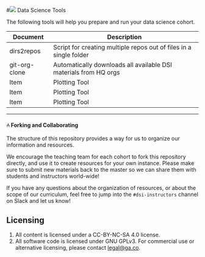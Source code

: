 #![](https://ga-dash.s3.amazonaws.com/production/assets/logo-9f88ae6c9c3871690e33280fcf557f33.png) Data Science Tools

The following tools will help you prepare and run your data science cohort.


Document| Description
--- | ---
dirs2repos | Script for creating multiple repos out of files in a single folder
git-org-clone | Automatically downloads all available DSI materials from HQ orgs
Item | Plotting Tool
Item | Plotting Tool
Item | Plotting Tool

---

#### ⑃ Forking and Collaborating

The structure of this repository provides a way for us to organize our information and resources.

We encourage the teaching team for each cohort to fork this repository directly, and use it to create resources for your own instance. Please make sure to submit new materials back to the master so we can share them with students and instructors world-wide!

If you have any questions about the organization of resources, or about the scope of our curriculum, feel free to jump into the `#dsi-instructors` channel on Slack and let us know!


## Licensing

<!--  remember to replace the placeholder content in curly braces in the GNU license -->

1. All content is licensed under a CC-BY-NC-SA 4.0 license.
2. All software code is licensed under GNU GPLv3. For commercial use or alternative licensing, please contact legal@ga.co.
